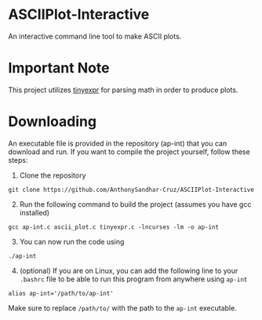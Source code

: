 # ASCIIPlot-Interactive
An interactive command line tool to make ASCII plots.

# Important Note
This project utilizes [tinyexpr](https://github.com/codeplea/tinyexpr) for parsing math in order to produce plots.

# Downloading
An executable file is provided in the repository (ap-int) that you can download and run. If you want to compile the project yourself, follow these steps:

1. Clone the repository
```
git clone https://github.com/AnthonySandhar-Cruz/ASCIIPlot-Interactive
```
2. Run the following command to build the project (assumes you have gcc installed)
```
gcc ap-int.c ascii_plot.c tinyexpr.c -lncurses -lm -o ap-int
```
3. You can now run the code using
```
./ap-int
```
4. (optional) If you are on Linux, you can add the following line to your `.bashrc` file to be able to run this program from anywhere using `ap-int`
```
alias ap-int='/path/to/ap-int'
```
Make sure to replace `/path/to/` with the path to the `ap-int` executable.
